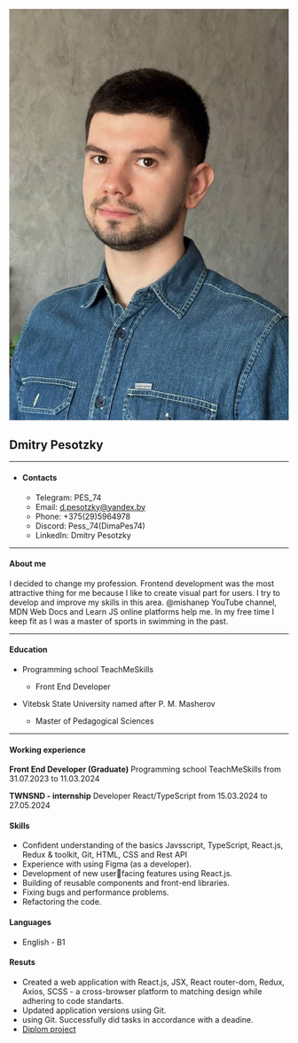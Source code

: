 ![photo](image/photo_2024-03-25_12-29-27.jpg "Аватар")

## Dmitry Pesotzky
****************** 
* #### Contacts
    + Telegram: PES_74 
    + Email: d.pesotzky@yandex.by
    + Phone: +375(29)5964978 
    + Discord: Pess_74(DimaPes74)
    + LinkedIn: Dmitry Pesotzky
******************

#### About me
I decided to change my profession. Frontend development was the most
attractive thing for me because I like to create visual part for
users. I try to develop and improve my skills in this area.
@mishanep YouTube channel, MDN Web Docs and Learn JS online 
platforms help me. In my free time I keep fit as I was a master of sports 
in swimming in the past.
******************

#### Education
* Programming school TeachMeSkills
    + Front End Developer

* Vitebsk State University named after P. M. Masherov
    + Master of Pedagogical Sciences
******************

#### Working experience

**Front End Developer (Graduate)**
Programming school
TeachMeSkills
from 31.07.2023 to 11.03.2024

**TWNSND - internship**
Developer React/TypeScript
from 15.03.2024 to 27.05.2024

#### Skills
* Confident understanding of
the basics Javsscript,
TypeScript, React.js, Redux &
toolkit, Git, HTML, CSS and
Rest API
* Experience with using Figma
(as a developer).
* Development of new userfacing features using
React.js.
* Building of reusable
components and front-end
libraries.
* Fixing bugs and performance
problems.
* Refactoring the code.

#### Languages
* English - B1

#### Resuts
* Created a web application
with React.js, JSX, React router-dom, Redux, Axios,
SCSS - a cross-browser
platform to matching design
while adhering to code
standarts.
* Updated application versions
using Git.
* using Git.
Successfully did tasks in
accordance with a deadine.
* [Diplom project](https://github.com/DimaPes74/Diplom-project__BookStore "Diplom project")


